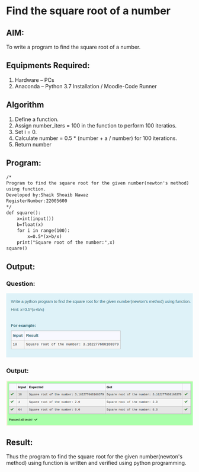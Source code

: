 # Find the square root of a number

## AIM:
To write a program to find the square root of a number.

## Equipments Required:
1. Hardware – PCs
2. Anaconda – Python 3.7 Installation / Moodle-Code Runner

## Algorithm
1. Define a function.
2. Assign number_iters = 100 in the function to perform 100 iteratios.
3. Set i = 0.
4. Calculate  number = 0.5 * (number + a / number) for 100 iterations.
5. Return number

## Program:
```
/*
Program to find the square root for the given number(newton's method) using function.
Developed by:Shaik Shoaib Nawaz
RegisterNumber:22005600 
*/
def square():
    x=int(input())
    b=float(x)
    for i in range(100):
        x=0.5*(x+b/x)
    print("Square root of the number:",x)
square()
```

## Output:
### Question:
![Square root of a number](squareroot.png)
### Output:
![Square root of a number](squarerootoutput.png)


## Result:
Thus the program to find the square root for the given number(newton's method) using function is written and verified using python programming.
